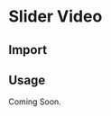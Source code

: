 # Slider Video

<ComponentTabbedLinks slug={__slug} />

## Import

<ComponentImport tagName="vds-slider-video" />

## Usage

Coming Soon.
